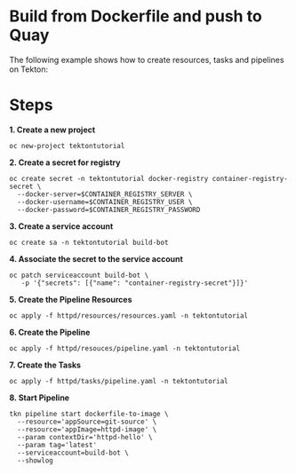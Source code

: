# Build from Dockerfile and push to Quay

The following example shows how to create resources, tasks and pipelines on Tekton:

# Steps

**1. Create a new project**
```
oc new-project tektontutorial
```
**2. Create a secret for registry**

```
oc create secret -n tektontutorial docker-registry container-registry-secret \
  --docker-server=$CONTAINER_REGISTRY_SERVER \
  --docker-username=$CONTAINER_REGISTRY_USER \
  --docker-password=$CONTAINER_REGISTRY_PASSWORD
```

**3. Create a service account**
```
oc create sa -n tektontutorial build-bot
```
**4. Associate the secret to the service account**
```
oc patch serviceaccount build-bot \
   -p '{"secrets": [{"name": "container-registry-secret"}]}'
```    
**5. Create the Pipeline Resources**
```
oc apply -f httpd/resources/resources.yaml -n tektontutorial
```
**6. Create the Pipeline**
```
oc apply -f httpd/resouces/pipeline.yaml -n tektontutorial
```
**7. Create the Tasks**
```
oc apply -f httpd/tasks/pipeline.yaml -n tektontutorial
```
**8. Start Pipeline**
```
tkn pipeline start dockerfile-to-image \
  --resource='appSource=git-source' \
  --resource='appImage=httpd-image' \
  --param contextDir='httpd-hello' \
  --param tag='latest'
  --serviceaccount=build-bot \
  --showlog
```    
